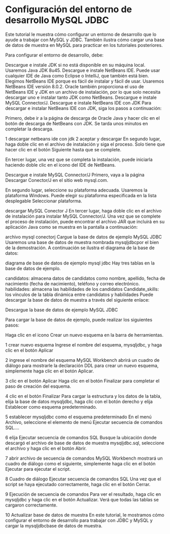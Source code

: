 # Configuración del entorno de desarrollo MySQL JDBC

Este tutorial le muestra cómo configurar un entorno de desarrollo que lo ayude a trabajar con MySQL y JDBC. También ilustra cómo cargar una base de datos de muestra en MySQL para practicar en los tutoriales posteriores.

Para configurar el entorno de desarrollo, debe:

Descargue e instale JDK si no está disponible en su máquina local. Usaremos Java JDK 8u45.
Descargue e instale NetBeans IDE. Puede usar cualquier IDE de Java como Eclipse o IntelliJ, que también está bien. Elegimos NetBeans IDE porque es fácil de instalar y fácil de usar. Usaremos NetBeans IDE versión 8.0.2. Oracle también proporciona el uso de NetBeans IDE y JDK en un archivo de instalación, por lo que solo necesita descargar uno e instalar tanto JDK como NetBeans.
Descargue e instale MySQL Connector/J.
Descargue e instale NetBeans IDE con JDK
Para descargar e instalar NetBeans IDE con JDK, siga los pasos a continuación:

Primero, debe ir a la página de descarga de Oracle Java y hacer clic en el botón de descarga de NetBeans con JDK. Se tarda unos minutos en completar la descarga.

1 descargar netbeans ide con jdk
2 aceptar y descargar
En segundo lugar, haga doble clic en el archivo de instalación y siga el proceso. Solo tiene que hacer clic en el botón Siguiente hasta que se complete.

En tercer lugar, una vez que se completa la instalación, puede iniciarla haciendo doble clic en el icono del IDE de NetBeans.

Descargue e instale MySQL Connector/J
Primero, vaya a la página Descargar Conector/J en el sitio web mysql.com.

En segundo lugar, seleccione su plataforma adecuada. Usaremos la plataforma Windows. Puede elegir su plataforma especificada en la lista desplegable Seleccionar plataforma.

descargar MySQL Conector J
En tercer lugar, haga doble clic en el archivo de instalación para instalar MySQL Connector/J. Una vez que se complete el proceso de instalación, puede encontrar el archivo JAR que incluirá en su aplicación Java como se muestra en la pantalla a continuación:

archivo mysql conectorj
Cargue la base de datos de ejemplo MySQL JDBC
Usaremos una base de datos de muestra nombrada mysqljdbcpor el bien de la demostración. A continuación se ilustra el diagrama de la base de datos:

diagrama de base de datos de ejemplo mysql jdbc
Hay tres tablas en la base de datos de ejemplo.

candidatos: almacena datos de candidatos como nombre, apellido, fecha de nacimiento (fecha de nacimiento), teléfono y correo electrónico.
habilidades: almacena las habilidades de los candidatos
Candidate_skills: los vínculos de la tabla dinámica entre candidatos y habilidades
Puede descargar la base de datos de muestra a través del siguiente enlace:

Descargue la base de datos de ejemplo MySQL JDBC

Para cargar la base de datos de ejemplo, puede realizar los siguientes pasos:

Haga clic en el icono Crear un nuevo esquema en la barra de herramientas.

1 crear nuevo esquema
Ingrese el nombre del esquema, mysqljdbc, y haga clic en el botón Aplicar

2 ingrese el nombre del esquema
MySQL Workbench abrirá un cuadro de diálogo para mostrarle la declaración DDL para crear un nuevo esquema, simplemente haga clic en el botón Aplicar.

3 clic en el botón Aplicar
Haga clic en el botón Finalizar para completar el paso de creación del esquema.

4 clic en el botón Finalizar
Para cargar la estructura y los datos de la tabla, elija la base de datos mysqljdbc, haga clic con el botón derecho y elija Establecer como esquema predeterminado.

5 establecer mysqljdbc como el esquema predeterminado
En el menú Archivo, seleccione el elemento de menú Ejecutar secuencia de comandos SQL….

6 elija Ejecutar secuencia de comandos SQL
Busque la ubicación donde descargó el archivo de base de datos de muestra mysqljdbc.sql, seleccione el archivo y haga clic en el botón Abrir.

7 abrir archivo de secuencia de comandos
MySQL Workbench mostrará un cuadro de diálogo como el siguiente, simplemente haga clic en el botón Ejecutar para ejecutar el script.

8 Cuadro de diálogo Ejecutar secuencia de comandos SQL
Una vez que el script se haya ejecutado correctamente, haga clic en el botón Cerrar.

9 Ejecución de secuencia de comandos
Para ver el resultado, haga clic en mysqljdbc y haga clic en el botón Actualizar. Verá que todas las tablas se cargaron correctamente.

10 Actualizar base de datos de muestra
En este tutorial, le mostramos cómo configurar el entorno de desarrollo para trabajar con JDBC y MySQL y cargar la mysqljdbcbase de datos de muestra.
